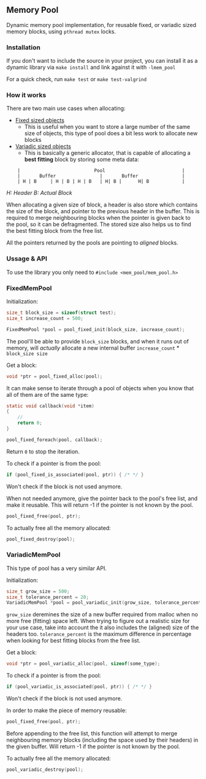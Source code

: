 ## Memory Pool

Dynamic memory pool implementation, for reusable fixed, or variadic sized memory blocks, using `pthread mutex` locks.

### Installation

If you don't want to include the source in your project, you can install it as a dynamic library via `make install` and link against it with `-lmem_pool`

For a quick check, run `make test` or `make test-valgrind` 

### How it works

There are two main use cases when allocating:
* [Fixed sized objects](#fixed-pool)
    * This is useful when you want to store a large number of the same size of objects, this type of pool does a bit less work to allocate new blocks
* [Variadic sized objects](#variadic-pool)
    * This is basically a generic allocator, that is capable of allocating a **best fitting** block by storing some meta data:
```
    |                           Pool                            |
    |       Buffer                |       Buffer                |
    | H | B     | H | B | H | B   | H| B |      H| B            |
```
*H: Header 
B: Actual Block*

When allocating a given size of block, a header is also store which contains the size of the block, and pointer to the previous header in the buffer. This is required to merge neighbouring blocks when the pointer is given back to the pool, so it can be defragmented. The stored size also helps us to find the best fitting block from the free list.

All the pointers returned by the pools are pointing to *aligned* blocks.

### Ussage & API

To use the library you only need to `#include <mem_pool/mem_pool.h>`

### <a name="fixed-pool">FixedMemPool</a>

Initialization:

```c
size_t block_size = sizeof(struct test);
size_t increase_count = 500;

FixedMemPool *pool = pool_fixed_init(block_size, increase_count);
```

The pool'll be able to provide `block_size` blocks, and when it runs out of memory, will *actually* allocate a new internal buffer `increase_count` * `block_size size`


Get a block:

```c
void *ptr = pool_fixed_alloc(pool);
```

It can make sense to iterate through a pool of objects when you know that all of them are of the same type:

```c
static void callback(void *item)
{
    //
    return 0;
}

pool_fixed_foreach(pool, callback);
```

Return `0` to stop the iteration.

To check if a pointer is from the pool:

```c
if (pool_fixed_is_associated(pool, ptr)) { /* */ }
```
Won't check if the block is not used anymore.


When not needed anymore, give the pointer back to the pool's free list, and make it reusable. This will return -1
if the pointer is not known by the pool.

```c
pool_fixed_free(pool, ptr);
```

To actually free all the memory allocated:

```c
pool_fixed_destroy(pool);
```

### <a name="variadic-pool">VariadicMemPool</a>

This type of pool has a very similar API.

Initialization:

```c
size_t grow_size = 500; 
size_t tolerance_percent = 20;
VariadicMemPool *pool = pool_variadic_init(grow_size, tolerance_percent);
```
`grow_size` deremines the size of a new buffer required from malloc when no more free (fitting) space left. When trying to figure out a realistic size for your use case, take into account the it also includes the (aligned) size of the headers too.
`tolerance_percent` is the maximum difference in percentage when looking for best fitting blocks from the free list.


Get a block:

```c
void *ptr = pool_variadic_alloc(pool, sizeof(some_type);
```

To check if a pointer is from the pool:

```c
if (pool_variadic_is_associated(pool, ptr)) { /* */ }
```
Won't check if the block is not used anymore.

In order to make the piece of memory reusable:

```c
pool_fixed_free(pool, ptr);
```
Before appending to the free list, this function will attempt to merge neighbouring memory blocks (including the space used by their headers) in the given buffer. Will return -1 if the pointer is not known by the pool.

To actually free all the memory allocated:

```c
pool_variadic_destroy(pool);
```
